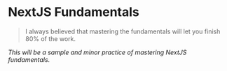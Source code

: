 # NextJS Fundamentals

>I always believed that mastering the fundamentals will let you finish 80% of the work.

*This will be a sample and minor practice of mastering NextJS fundamentals.*

